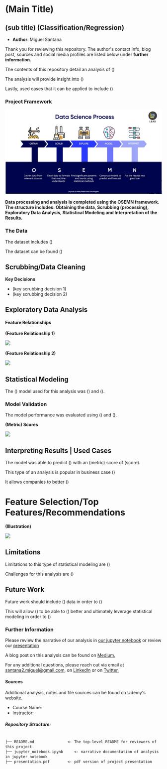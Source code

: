 # (Main Title)
## (sub title) (Classification/Regression)

* **Author**: Miguel Santana

Thank you for reviewing this repository. The author's contact info, blog post, sources and social media profiles are listed below under **further information.**

The contents of this repository detail an analysis of ()

The analysis will provide insight into ()

Lastly, used cases that it can be applied to include ()

### Project Framework

![](/images/OSEMN.png)

**Data processing and analysis is completed using the OSEMN framework. The structure includes: Obtaining the data, Scrubbing (processing), Exploratory Data Analysis, Statistical Modeling and Interpretation of the Results.**

### The Data

The dataset includes ()

The dataset can be found ()

## Scrubbing/Data Cleaning 

**Key Decisions**

* (key scrubbing decision 1)
* (key scrubbing decision 2)

## Exploratory Data Analysis 

#### Feature Relationships

**(Feature Relationship 1)**

![](/images/relationship1.png)

**(Feature Relationship 2)**

![](/images/relationship2.png)

## Statistical Modeling 

The () model used for this analysis was () and (). 

### Model Validation

The model performance was evaluated using () and ().

**(Metric) Scores**

![](/images/validation.png)

## Interpreting Results | Used Cases

The model was able to predict () with an (metric) score of (score).

This type of an analysis is popular in business case ()

It allows companies to better ()

# Feature Selection/Top Features/Recommendations

**(Illustration)**

![](/images/featureselection.png)

## Limitations

Limitations to this type of statistical modeling are ()

Challenges for this analysis are ()

## Future Work

Future work should include () data in order to ()

This will allow () to be able to () better and ultimately leverage statistical modeling in order to ()

### Further Information
Please review the narrative of our analysis in [our jupyter notebook](./jupyter_notebook.ipynb) or review our [presentation](/powerpoint/powerpoint.pdf)

A blog post on this analysis can be found on [Medium.](website)

For any additional questions, please reach out via email at santana2.miguel@gmail.com, on [LinkedIn](https://www.linkedin.com/in/miguel-angel-santana-ii-mba-51467276/) or on [Twitter.](https://twitter.com/msantana_ds)

#### Sources

Additional analysis, notes and file sources can be found on Udemy's website. 

* Course Name:
* Instructor: 

##### Repository Structure:

```

├── README.md               <- The top-level README for reviewers of this project.
├── jupyter_notebook.ipynb     <- narrative documentation of analysis in jupyter notebook
├── presentation.pdf        <- pdf version of project presentation

```

